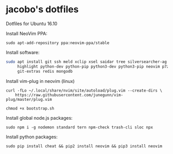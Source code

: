 jacobo's dotfiles
=================

Dotfiles for Ubuntu 16.10

Install NeoVim PPA:

```
sudo apt-add-repository ppa:neovim-ppa/stable
```

Install software:

```sh
sudo apt install git ssh meld xclip xsel saidar tree silversearcher-ag zsh tmux\
     highlight python-dev python-pip python3-dev python3-pip neovim p7zip-full jq\
     git-extras redis mongodb
```

Install vim-plug in neovim (linux)

```
curl -fLo ~/.local/share/nvim/site/autoload/plug.vim --create-dirs \
    https://raw.githubusercontent.com/junegunn/vim-plug/master/plug.vim
```

```
chmod +x bootstrap.sh
```

Install global node.js packages:

```
sudo npm i -g nodemon standard tern npm-check trash-cli sloc npx
```

Install python packages:

```
sudo pip install cheat && pip2 install neovim && pip3 install neovim
```
